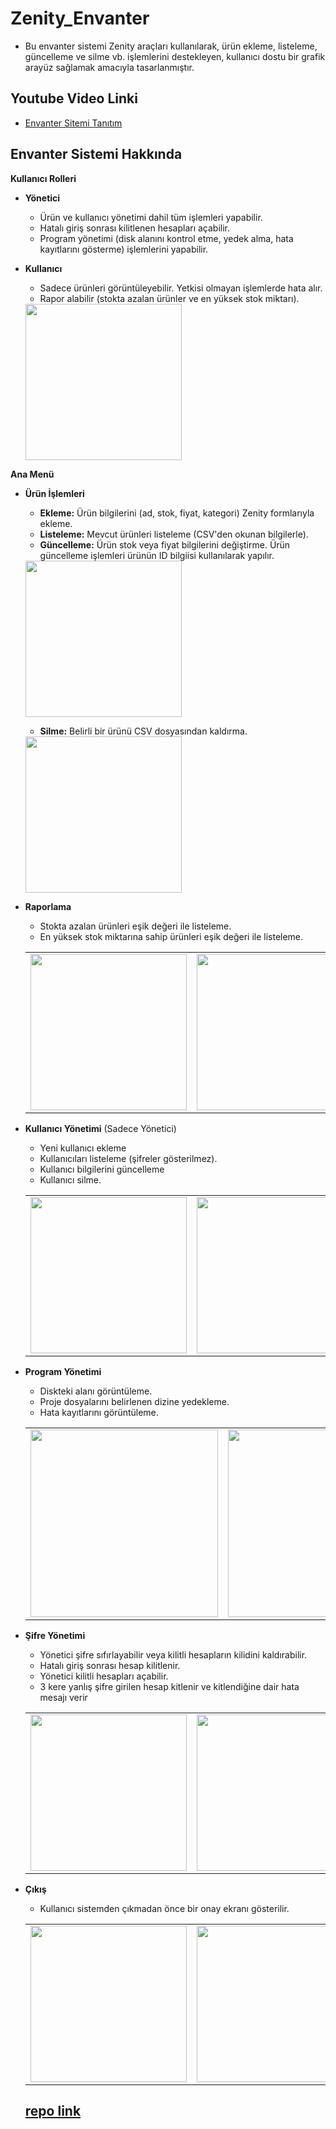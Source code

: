 # Zenity_Envanter


- Bu envanter sistemi Zenity araçları kullanılarak, ürün ekleme, listeleme, güncelleme ve silme vb. işlemlerini destekleyen, kullanıcı dostu bir grafik arayüz sağlamak amacıyla tasarlanmıştır. 

## Youtube Video Linki 
- [Envanter Sitemi Tanıtım](https://www.youtube.com/watch?v=TCnKXvAuHoo)

## Envanter Sistemi Hakkında
**Kullanıcı Rolleri**
- **Yönetici**
  - Ürün ve kullanıcı yönetimi dahil tüm işlemleri yapabilir.
  - Hatalı giriş sonrası kilitlenen hesapları açabilir.
  - Program yönetimi (disk alanını kontrol etme, yedek alma, hata kayıtlarını gösterme) işlemlerini yapabilir.
- **Kullanıcı**
  - Sadece ürünleri görüntüleyebilir. Yetkisi olmayan işlemlerde hata alır.
  - Rapor alabilir (stokta azalan ürünler ve en yüksek stok miktarı).
  
  <div align="left">
      <td><img width=250 src="https://github.com/user-attachments/assets/02d24035-ec89-4a05-a511-4f2bee37c8e3"
  ></td
  </div>



**Ana Menü**
- **Ürün İşlemleri**
  - **Ekleme:** Ürün bilgilerini (ad, stok, fiyat, kategori) Zenity formlarıyla ekleme.
  - **Listeleme:** Mevcut ürünleri listeleme (CSV'den okunan bilgilerle).
  - **Güncelleme:** Ürün stok veya fiyat bilgilerini değiştirme. Ürün güncelleme işlemleri ürünün ID bilgiisi kullanılarak yapılır.
  
  <div align="left">
    <td><img width=250 src="https://github.com/user-attachments/assets/b721ef80-5435-47f3-8838-12d9d2c21b9f"
  ></td
  </div> 
  
  - **Silme:** Belirli bir ürünü CSV dosyasından kaldırma.

  <div align="left">
    <td><img width=250 src="https://github.com/user-attachments/assets/35527376-054d-4d62-9ef8-d883996d473a"
  ></td
  </div> 
  
- **Raporlama**
  - Stokta azalan ürünleri eşik değeri ile listeleme.
  - En yüksek stok miktarına sahip ürünleri eşik değeri ile listeleme.
  
  <div align="left">
    <table>
        <td><img width=250 src="https://github.com/user-attachments/assets/4fdff4dd-4298-454c-b3a3-339f399175a3"
  ></td>
        <td><img width=250 src="https://github.com/user-attachments/assets/1ffded44-d3bd-4ba6-bcf5-61ec410295c3"
  ></td>
        <td><img width=250 src="https://github.com/user-attachments/assets/bf865f8a-66a7-4bd6-b700-5068dd0fb596"
  ></td>
    </table>
  </div>
  
- **Kullanıcı Yönetimi** (Sadece Yönetici)
  - Yeni kullanıcı ekleme
  - Kullanıcıları listeleme (şifreler gösterilmez).
  - Kullanıcı bilgilerini güncelleme 
  - Kullanıcı silme.

  <div align="left">
    <table>
        <td><img width=250 src="https://github.com/user-attachments/assets/ee796e5d-094b-4788-b0cd-489ecdb37a9f"
  ></td>
        <td><img width=250 src="https://github.com/user-attachments/assets/b5f131e0-f89e-4ed2-a597-3dc880bde6e6"
  ></td>
        <td><img width=250 src="https://github.com/user-attachments/assets/e8e428a2-8479-4e56-ad8d-df597e77b07e"
  ></td>
    </table>
  </div>
  
- **Program Yönetimi**
  - Diskteki alanı görüntüleme.
  - Proje dosyalarını belirlenen dizine yedekleme.
  - Hata kayıtlarını görüntüleme.
  
  <div align="left">
    <table>
        <td><img width=300 src="https://github.com/user-attachments/assets/4138ecd5-2c21-43a9-b0a0-1af6a18a1e38"
  ></td>
        <td><img width=300 src="https://github.com/user-attachments/assets/1b7fb52b-7ff8-49ad-b91b-a413ef022934"
  ></td>
        <td><img width=300 src="https://github.com/user-attachments/assets/7a7fedaa-6740-4e90-9a84-71185189b816"
  ></td>
    </table>
  </div>
  
- **Şifre Yönetimi**
  - Yönetici şifre sıfırlayabilir veya kilitli hesapların kilidini kaldırabilir.
  - Hatalı giriş sonrası hesap kilitlenir.
  - Yönetici kilitli hesapları açabilir.
  - 3 kere yanlış şifre girilen hesap kitlenir ve kitlendiğine dair hata mesajı verir
  
  <div align="left">
    <table>
        <td><img width=250 src="https://github.com/user-attachments/assets/03df1d7b-4081-455d-bf7f-d5fd387550d3"
  ></td>
        <td><img width=250 src="https://github.com/user-attachments/assets/1b7fb52b-7ff8-49ad-b91b-a413ef022934"
  ></td>
        <td><img width=250 src="https://github.com/user-attachments/assets/c19b1d37-36e5-4c19-ae0c-99180253fb88"
  ></td>      
    </table>
  </div>

  
- **Çıkış**
  - Kullanıcı sistemden çıkmadan önce bir onay ekranı gösterilir.
 
  <div align="left">
    <table>
        <td><img width=250 src="https://github.com/user-attachments/assets/8d9fa61a-7922-4f43-811b-f9c964b78e29"
  ></td>
        <td><img width=250 src="https://github.com/user-attachments/assets/500c77b5-c218-420a-b21e-b8624575d3e6"
  ></td>
    </table>
  </div>

  ## [repo link](https://github.com/elifpazarda/zenity_envanter)


